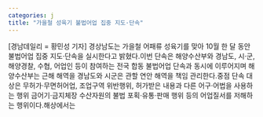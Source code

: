 ```yaml
---
categories: j
title: "가을철 성육기 불법어업 집중 지도·단속"
---
```

[경남데일리 = 황민성 기자] 경상남도는 가을철 어패류 성육기를 맞아 10월 한 달 동안 불법어업 집중 지도·단속을 실시한다고 밝혔다.이번 단속은 해양수산부와 경남도, 시·군, 해양경찰, 수협, 어업인 등이 참여하는 전국 합동 불법어업 단속과 동시에 이루어지며 해양수산부는 근해 해역을 경남도와 시군은 관할 연안 해역을 책임 관리한다.중점 단속 대상은 무허가·무면허어업, 조업구역 위반행위, 허가받은 내용과 다른 어구·어법을 사용하는 행위 금어기·금지체장 수산자원의 불법 포획·유통·판매 행위 등의 어업질서를 저해하는 행위이다.해상에서는